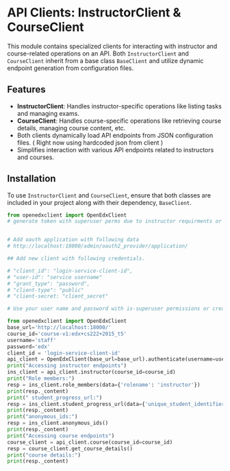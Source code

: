 # API Clients: InstructorClient & CourseClient

This module contains specialized clients for interacting with instructor and course-related operations on an API. Both `InstructorClient` and `CourseClient` inherit from a base class `BaseClient` and utilize dynamic endpoint generation from configuration files.

## Features

- **InstructorClient**: Handles instructor-specific operations like listing tasks and managing exams.
- **CourseClient**: Handles course-specific operations like retrieving course details, managing course content, etc.
- Both clients dynamically load API endpoints from JSON configuration files. ( Right now using hardcoded json from client )
- Simplifies interaction with various API endpoints related to instructors and courses.

## Installation

To use `InstructorClient` and `CourseClient`, ensure that both classes are included in your project along with their dependency, `BaseClient`.

```python
from openedxclient import OpenEdxClient
# generate token with superuser perms due to instructor requirments or give proper role in courseroles tables.


# Add oauth application with following data
# http://localhost:18000/admin/oauth2_provider/application/

## Add new client with following credentials.

# "client_id": "login-service-client-id",
# "user-id": "service username"
# "grant_type": "password",
# "client-type": "public"
# "client-secret: "client_secret"

# Use your user name and password with is-superuser permissions or create a role in course access roles

from openedxclient import OpenEdxClient
base_url='http://localhost:18000/'
course_id='course-v1:edx+cs222+2015_t5'
username='staff'
password='edx'
client_id = 'login-service-client-id'
api_client = OpenEdxClient(base_url=base_url).authenticate(username=username, password=password, client_id=client_id)
print("Accessing instructor endpoints")
ins_client = api_client.instructor(course_id=course_id)
print("Role members:")
resp = ins_client.role_members(data={'rolename': 'instructor'})
print(resp._content)
print(" student_progress_url:")
resp = ins_client.student_progress_url(data={'unique_student_identifier': 'staff@example.com'})
print(resp._content)
print("anonymous_ids:")
resp = ins_client.anonymous_ids()
print(resp._content)
print("Accessing course endpoints")
course_client = api_client.course(course_id=course_id)
resp = course_client.get_course_details()
print("course details:")
print(resp._content)


